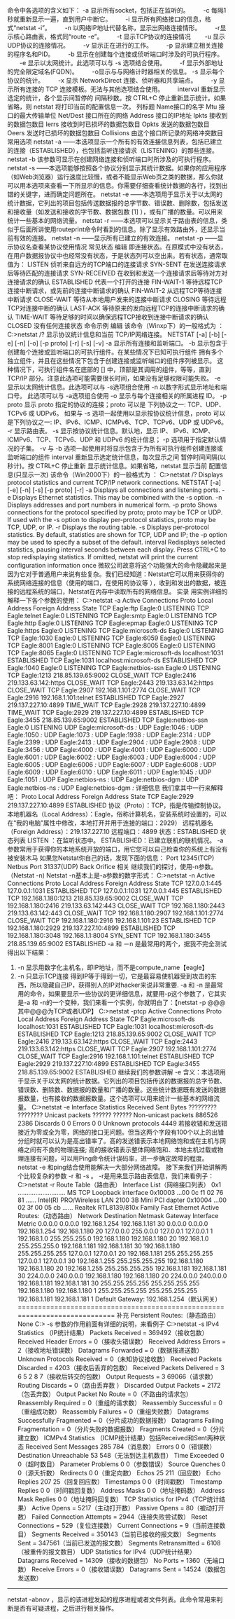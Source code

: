 命令中各选项的含义如下：
-a 显示所有socket，包括正在监听的。
　　-c 每隔1秒就重新显示一遍，直到用户中断它。
　　-i 显示所有网络接口的信息，格式“netstat -i”。
　　-n 以网络IP地址代替名称，显示出网络连接情形。
　　-r显示核心路由表，格式同“route -e”。
　　-t 显示TCP协议的连接情况
　　-u 显示UDP协议的连接情况。
　　-v 显示正在进行的工作。
　　-p 显示建立相关连接的程序名和PID。
　　-b 显示在创建每个连接或侦听端口时涉及的可执行程序。
　　-e 显示以太网统计。此选项可以与 -s 选项结合使用。
　　-f 显示外部地址的完全限定域名(FQDN)。
　　-o显示与与网络计时器相关的信息。
-s 显示每个协议的统计。
　　-x 显示 NetworkDirect 连接、侦听器和共享端点。
　　-y 显示所有连接的 TCP 连接模板。无法与其他选项结合使用。
　　interval 重新显示选定的统计，各个显示间暂停的 间隔秒数。按 CTRL+C 停止重新显示统计。如果省略，则 netstat 将打印当前的配置信息一次。
列标题
Name接口的名字
Mtu 接口的最大传输单位
Net/Dest 接口所在的网络
Address 接口的IP地址
Ipkts 接收到的数据包数目
Ierrs 接收到时已损坏的数据包数目
Opkts 发送的数据包数目
Oeers 发送时已损坏的数据包数目
Collisions 由这个接口所记录的网络冲突数目
常用选项
netstat -a
——本选项显示一个所有的有效连接信息列表，包括已建立的连接（ESTABLISHED），也包括监听连接请求（LISTENING）的那些连接。
netstat -b
该参数可显示在创建网络连接和侦听端口时所涉及的可执行程序。
netstat -s
——本选项能够按照各个协议分别显示其统计数据。如果你的应用程序（如Web浏览器）运行速度比较慢，或者不能显示Web页之类的数据，那么你就可以用本选项来查看一下所显示的信息。你需要仔细查看统计数据的各行，找到出错的关键字，进而确定问题所在。
netstat -e
——本选项用于显示关于以太网的统计数据，它列出的项目包括传送数据报的总字节数、错误数、删除数，包括发送和接收量（如发送和接收的字节数、数据包数 [1]  ），或有广播的数量。可以用来统计一些基本的网络流量。
netstat -r
——本选项可以显示关于路由表的信息，类似于后面所讲使用routeprint命令时看到的信息。除了显示有效路由外，还显示当前有效的连接。
netstat -n
——显示所有已建立的有效连接。
netstat -p
——显示协议名查看某协议使用情况
常见状态
编辑
即连接状态。在原模式中没有状态，在用户数据报协议中也经常没有状态，于是状态列可以空出来。若有状态，通常取值为：
LISTEN
侦听来自远方的TCP端口的连接请求
SYN-SENT
在发送连接请求后等待匹配的连接请求
SYN-RECEIVED
在收到和发送一个连接请求后等待对方对连接请求的确认
ESTABLISHED
代表一个打开的连接
FIN-WAIT-1
等待远程TCP连接中断请求，或先前的连接中断请求的确认
FIN-WAIT-2
从远程TCP等待连接中断请求
CLOSE-WAIT
等待从本地用户发来的连接中断请求
CLOSING
等待远程TCP对连接中断的确认
LAST-ACK
等待原来的发向远程TCP的连接中断请求的确认
TIME-WAIT
等待足够的时间以确保远程TCP接收到连接中断请求的确认
CLOSED
没有任何连接状态
命令示例
编辑
该命令（Winxp下）的一般格式为 ：
C:\>netstat /?
显示协议统计信息和当前 TCP/IP网络连接。
NETSTAT [-a] [-b] [-e] [-n] [-o] [-p proto] [-r] [-s] [-v]
-a 显示所有连接和监听端口。
-b 显示包含于创建每个连接或监听端口的可执行组件。在某些情况下已知可执行组件
拥有多个独立组件，并且在这些情况下包含于创建连接或监听端口的组件序列被显示。
这种情况下，可执行组件名在底部的 [] 中，顶部是其调用的组件，等等，直到 TCP/IP
部分。注意此选项可能需要很长时间，如果没有足够权限可能失败。
-e 显示以太网统计信息。此选项可以与 -s选项组合使用
-n 以数字形式显示地址和端口号。 此选项可以与 -a选项组合使用
-o 显示与每个连接相关的所属进程 ID。
-p proto 显示 proto 指定的协议的连接；proto 可以是
下列协议之一: TCP、UDP、TCPv6 或 UDPv6。
如果与 -s 选项一起使用以显示按协议统计信息，proto 可以是下列协议之一:
IP、IPv6、ICMP、ICMPv6、TCP、TCPv6、UDP 或 UDPv6。
-r 显示路由表。
-s 显示按协议统计信息。默认地，显示 IP、
IPv6、ICMP、ICMPv6、TCP、TCPv6、UDP 和 UDPv6 的统计信息；
-p 选项用于指定默认情况的子集。
-v 与 -b 选项一起使用时将显示包含于为所有可执行组件创建连接或监听端口的组件
interval 重新显示选定统计信息，每次显示之间
暂停时间间隔(以秒计)。按 CTRL+C 停止重新
显示统计信息。如果省略，netstat 显示当前
配置信息(只显示一次)
该命令（Win2000下）的一般格式为 ：
C:\>netstat /?
Displays protocol statistics and current TCP/IP network connections.
NETSTAT [-a] [-e] [-n] [-s] [-p proto] [-r]
-a Displays all connections and listening ports.
-e Displays Ethernet statistics. This may be combined with the -s
option.
-n Displays addresses and port numbers in numerical form.
-p proto Shows connections for the protocol specified by proto; proto
may be TCP or UDP. If used with the -s option to display
per-protocol statistics, proto may be TCP, UDP, or IP.
-r Displays the routing table.
-s Displays per-protocol statistics. By default, statistics are
shown for TCP, UDP and IP; the -p option may be used to specify
a subset of the default.
interval Redisplays selected statistics, pausing interval seconds
between each display. Press CTRL+C to stop redisplaying
statistics. If omitted, netstat will print the current
configuration information once
微软公司故意将这个功能强大的命令隐藏起来是因为它对于普通用户来说有些复杂。我们已经知道：Netstat它可以用来获得你的系统网络连接的信息（使用的端口，在使用的协议等 ），收到和发出的数据，被连接的远程系统的端口，Netstat在内存中读取所有的网络信息。
实录
用实例详细的解释一下各个参数的使用：
C:\>netstat -a
Active Connections
Proto Local Address Foreign Address State
TCP Eagle:ftp Eagle:0 LISTENING
TCP Eagle:telnet Eagle:0 LISTENING
TCP Eagle:smtp Eagle:0 LISTENING
TCP Eagle:http Eagle:0 LISTENING
TCP Eagle:epmap Eagle:0 LISTENING
TCP Eagle:https Eagle:0 LISTENING
TCP Eagle:microsoft-ds Eagle:0 LISTENING
TCP Eagle:1030 Eagle:0 LISTENING
TCP Eagle:6059 Eagle:0 LISTENING
TCP Eagle:8001 Eagle:0 LISTENING
TCP Eagle:8005 Eagle:0 LISTENING
TCP Eagle:8065 Eagle:0 LISTENING
TCP Eagle:microsoft-ds localhost:1031 ESTABLISHED
TCP Eagle:1031 localhost:microsoft-ds ESTABLISHED
TCP Eagle:1040 Eagle:0 LISTENING
TCP Eagle:netbios-ssn Eagle:0 LISTENING
TCP Eagle:1213 218.85.139.65:9002 CLOSE_WAIT
TCP Eagle:2416 219.133.63.142:https CLOSE_WAIT
TCP Eagle:2443 219.133.63.142:https CLOSE_WAIT
TCP Eagle:2907 192.168.1.101:2774 CLOSE_WAIT
TCP Eagle:2916 192.168.1.101:telnet ESTABLISHED
TCP Eagle:2927 219.137.227.10:4899 TIME_WAIT
TCP Eagle:2928 219.137.227.10:4899 TIME_WAIT
TCP Eagle:2929 219.137.227.10:4899 ESTABLISHED
TCP Eagle:3455 218.85.139.65:9002 ESTABLISHED
TCP Eagle:netbios-ssn Eagle:0 LISTENING
UDP Eagle:microsoft-ds *:*
UDP Eagle:1046 *:*
UDP Eagle:1050 *:*
UDP Eagle:1073 *:*
UDP Eagle:1938 *:*
UDP Eagle:2314 *:*
UDP Eagle:2399 *:*
UDP Eagle:2413 *:*
UDP Eagle:2904 *:*
UDP Eagle:2908 *:*
UDP Eagle:3456 *:*
UDP Eagle:4000 *:*
UDP Eagle:4001 *:*
UDP Eagle:6000 *:*
UDP Eagle:6001 *:*
UDP Eagle:6002 *:*
UDP Eagle:6003 *:*
UDP Eagle:6004 *:*
UDP Eagle:6005 *:*
UDP Eagle:6006 *:*
UDP Eagle:6007 *:*
UDP Eagle:6008 *:*
UDP Eagle:6009 *:*
UDP Eagle:6010 *:*
UDP Eagle:6011 *:*
UDP Eagle:1045 *:*
UDP Eagle:1051 *:*
UDP Eagle:netbios-ns *:*
UDP Eagle:netbios-dgm *:*
UDP Eagle:netbios-ns *:*
UDP Eagle:netbios-dgm *:*
详细信息
我们拿其中一行来解释吧：
Proto Local Address Foreign Address State
TCP Eagle:2929 219.137.227.10:4899 ESTABLISHED
协议（Proto）：TCP，指是传输控制协议。
本地机器名（Local Address）：Eagle，俗称计算机名，安装系统时设置的，可以在“我的电脑”属性中修改，本地打开并用于连接的端口：2929）
远程机器名（Foreign Address）：219.137.227.10
远程端口：4899
状态：ESTABLISHED
状态列表
LISTEN ：在监听状态中。
ESTABLISHED：已建立联机的联机情况。
-a 参数常用于获得你的本地系统开放的端口，用它您可以自己检查你的系统上有没有被安装木马
如果您Netstat你自己的话，发现下面的信息：
Port 12345(TCP) Netbus
Port 31337(UDP) Back Orifice
相关
继续我们的探讨，使用-n参数。（Netstat -n)
Netstat -n基本上是-a参数的数字形式：
C:\>netstat -n
Active Connections
Proto Local Address Foreign Address State
TCP 127.0.0.1:445 127.0.0.1:1031 ESTABLISHED
TCP 127.0.0.1:1031 127.0.0.1:445 ESTABLISHED
TCP 192.168.1.180:1213 218.85.139.65:9002 CLOSE_WAIT
TCP 192.168.1.180:2416 219.133.63.142:443 CLOSE_WAIT
TCP 192.168.1.180:2443 219.133.63.142:443 CLOSE_WAIT
TCP 192.168.1.180:2907 192.168.1.101:2774 CLOSE_WAIT
TCP 192.168.1.180:2916 192.168.1.101:23 ESTABLISHED
TCP 192.168.1.180:2929 219.137.227.10:4899 ESTABLISHED
TCP 192.168.1.180:3048 192.168.1.1:8004 SYN_SENT
TCP 192.168.1.180:3455 218.85.139.65:9002 ESTABLISHED
-a 和 －n 是最常用的两个，据我不完全测试得出以下结果：
1. -n 显示用数字化主机名，即IP地址，而不是compute_name【eagle】
2. -n 只显示TCP连接
得到IP等于得到一切，它是最容易使机器受到攻击的东西，所以隐藏自己IP，获得别人的IP对hacker来说非常重要.
-a 和 -n 是最常用的命令，如果要显示一些协议的更详细信息，就要用-p这个参数了，它其实是-a 和 -n的一个变种，我们来看一个实例，你就明白了：【netstat -p @@@ 其中@@@为TCP或者UDP】
C:\>netstat -ptcp
Active Connections
Proto Local Address Foreign Address State
TCP Eagle:microsoft-ds localhost:1031 ESTABLISHED
TCP Eagle:1031 localhost:microsoft-ds ESTABLISHED
TCP Eagle:1213 218.85.139.65:9002 CLOSE_WAIT
TCP Eagle:2416 219.133.63.142:https CLOSE_WAIT
TCP Eagle:2443 219.133.63.142:https CLOSE_WAIT
TCP Eagle:2907 192.168.1.101:2774 CLOSE_WAIT
TCP Eagle:2916 192.168.1.101:telnet ESTABLISHED
TCP Eagle:2929 219.137.227.10:4899 ESTABLISHED
TCP Eagle:3455 218.85.139.65:9002 ESTABLISHED
继续我们的参数讲解 -e
含义：本选项用于显示关于以太网的统计数据。它列出的项目包括传送的数据报的总字节数、错误数、删除数、数据报的数量和广播的数量。这些统计数据既有发送的数据报数量，也有接收的数据报数量。这个选项可以用来统计一些基本的网络流量。
C:\>netstat -e
Interface Statistics
Received Sent
Bytes ????????? ????????
Unicast packets ?????? ??????
Non-unicast packets 886526 2386
Discards 0 0
Errors 0 0
Unknown protocols 4449
若接收错和发送错接近为零或全为零，网络的接口无问题。但当这两个字段有100个以上的出错分组时就可以认为是高出错率了。高的发送错表示本地网络饱和或在主机与网络之间有不良的物理连接; 高的接收错表示整体网络饱和、本地主机过载或物理连接有问题，可以用Ping命令统计误码率，进一步确定故障的程度。netstat -e 和ping结合使用能解决一大部分网络故障。
接下来我们开始讲解两个比较复杂的参数 -r 和 -s 。
-r是用来显示路由表信息，我们来看例子：
C:\>netstat -r
Route Table（路由表）
Interface List（网络接口列表）
0x1 ........................... MS TCP Loopback interface
0x10003 ...00 0c f1 02 76 81 ...... Intel(R) PRO/Wireless LAN 2100 3B Mini PCI
dapter
0x10004 ...00 02 3f 00 05 cb ...... Realtek RTL8139/810x Family Fast Ethernet
Active Routes:（动态路由）
Network Destination Netmask Gateway Interface Metric
0.0.0.0 0.0.0.0 192.168.1.254 192.168.1.181 30
0.0.0.0 0.0.0.0 192.168.1.254 192.168.1.180 20
127.0.0.0 255.0.0.0 127.0.0.1 127.0.0.1 1
192.168.1.0 255.255.255.0 192.168.1.180 192.168.1.180 20
192.168.1.0 255.255.255.0 192.168.1.181 192.168.1.181 30
192.168.1.180 255.255.255.255 127.0.0.1 127.0.0.1 20
192.168.1.181 255.255.255.255 127.0.0.1 127.0.0.1 30
192.168.1.255 255.255.255.255 192.168.1.180 192.168.1.180 20
192.168.1.255 255.255.255.255 192.168.1.181 192.168.1.181 30
224.0.0.0 240.0.0.0 192.168.1.180 192.168.1.180 20
224.0.0.0 240.0.0.0 192.168.1.181 192.168.1.181 30
255.255.255.255 255.255.255.255 192.168.1.180 192.168.1.180 1
255.255.255.255 255.255.255.255 192.168.1.181 192.168.1.181 1
Default Gateway: 192.168.1.254（默认网关）
===========================================================================
补充
Persistent Routes:（静态路由）
None
C:\>
-s 参数的作用前面有详细的说明，来看例子
C:\>netstat -s
IPv4 Statistics （IP统计结果）
Packets Received = 369492（接收包数）
Received Header Errors = 0（接收头错误数）
Received Address Errors = 2（接收地址错误数）
Datagrams Forwarded = 0（数据报递送数）
Unknown Protocols Received = 0（未知协议接收数）
Received Packets Discarded = 4203（接收后丢弃的包数）
Received Packets Delivered = 3 6 5 2 8 7（接收后转交的包数）
Output Requests = 3 69066（请求数）
Routing Discards = 0（路由丢弃数 ）
Discarded Output Packets = 2172（包丢弃数）
Output Packet No Route = 0（不路由的请求包）
Reassembly Required = 0（重组的请求数）
Reassembly Successful = 0（重组成功数）
Reassembly Failures = 0（重组失败数）
Datagrams Successfully Fragmented = 0（分片成功的数据报数）
Datagrams Failing Fragmentation = 0（分片失败的数据报数）
Fragments Created = 0（分片建立数）
ICMPv4 Statistics （ICMP统计结果）包括Received和Sent两种状态
Received Sent
Messages 285 784（消息数）
Errors 0 0（错误数）
Destination Unreachable 53 548（无法到达主机数目）
Time Exceeded 0 0（超时数目）
Parameter Problems 0 0（参数错误）
Source Quenches 0 0（源夭折数）
Redirects 0 0（重定向数）
Echos 25 211（回应数）
Echo Replies 207 25（回复回应数）
Timestamps 0 0（时间戳数）
Timestamp Replies 0 0（时间戳回复数）
Address Masks 0 0（地址掩码数）
Address Mask Replies 0 0（地址掩码回复数）
TCP Statistics for IPv4（TCP统计结果）
Active Opens = 5217（主动打开数）
Passive Opens = 80（被动打开数）
Failed Connection Attempts = 2944（连接失败尝试数）
Reset Connections = 529（复位连接数）
Current Connections = 9（当前连接数目）
Segments Received = 350143（当前已接收的报文数）
Segments Sent = 347561（当前已发送的报文数）
Segments Retransmitted = 6108（被重传的报文数目）
UDP Statistics for IPv4（UDP统计结果）
Datagrams Received = 14309（接收的数据包）
No Ports = 1360（无端口数）
Receive Errors = 0（接收错误数）
Datagrams Sent = 14524（数据包发送数）
-----------------------------------------------------
netstat -abnov ，显示的该进程发起的程序进程或者文件列表。此命令常用来判断是否有可疑进程，之后进行相关操作。